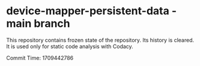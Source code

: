# device-mapper-persistent-data - main branch

This repository contains frozen state of the repository.
Its history is cleared. It is used only for static code
analysis with Codacy.

Commit Time: 1709442786